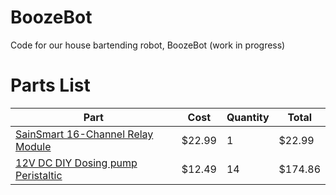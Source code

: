 # BoozeBot
Code for our house bartending robot, BoozeBot (work in progress)

# Parts List
| Part | Cost | Quantity | Total |
|------|------|------|------|
|[SainSmart 16-Channel Relay Module](http://www.amazon.com/SainSmart-16-CH-16-Channel-Relay-Module/dp/B0057OC66U/ref=sr_1_3?ie=UTF8&qid=1434582815&sr=8-3&keywords=sainsmart+relay)|$22.99|1|$22.99|
|[12V DC DIY Dosing pump Peristaltic](http://www.amazon.com/ZJchao-Dosing-Peristaltic-Aquarium-Analytic/dp/B00F9MXFFQ/ref=sr_1_1?ie=UTF8&qid=1434583572&sr=8-1&keywords=Dosing+pump+Peristalti)|$12.49|14|$174.86|
